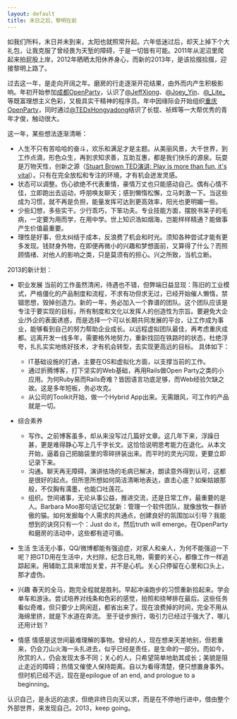 ```yaml
---
layout: default
title: 末日之后，黎明在前
---
```


如我们所料，末日并未到来，太阳也就照常升起。六年低迷过后，却天上掉下个大礼包，让我克服了曾经畏为天堑的障碍，于是一切皆有可能。2011年从泥沼里爬起来拍屁股上岸，2012年晒晒太阳休养身心，而新的2013年，是该拾掇拾掇，迎接黎明上路了。

过去这一年，是走向开阔之年。磨房的行走逐渐开花结果，由外而内产生积极影响。年初开始参加[成都OpenParty](http://chengdu-open-party.org)，认识了[@JeffXiong](http://weibo.com/gigix)、[@Joey_Yin](http://weibo.com/joeyyin)、[@\_Lite\_](http://weibo.com/209998588)等既富理想主义色彩，又极具实干精神的程序员。年中因缘际会开始组织[重庆OpenParty](http://chongqing-open-party.org)，同时通过[@TEDxHongyadong](http://weibo.com/tedxhongyadong)结识了长锟、祯辉等一大帮优秀的青年才俊，触动很大。

这一年，某些想法逐渐清晰：

  + 人生不只有苦哈哈的奋斗，欢乐和满足才是主题。从美丽风景，大千世界，到工作点滴，形色众生，再到求知求善，互助互惠，都是我们快乐的源泉。玩耍是万物天性，创新之源（[Stuart Brown TED演讲: Play is more than fun, it's vital](http://www.ted.com/talks/stuart_brown_says_play_is_more_than_fun_it_s_vital.html)）。只有在完全放松和专注的环境，才有机会迸发灵感。
  + 状态可以调整。伤心欲绝不代表重情，豪情万丈也只能感动自己。偶有心情不佳，立即跑出去运动，呼朋唤友聊天；感到懒惰松懈，立马刺激一下。当这些成为习惯，就不再是负担，能量发挥可达到更高效率，阳光也更明媚一些。
  + 少些幻想，多些实干。少行乖巧，下笨功夫。专业技能方面，摆脱书呆子的毛病，一定要为用而学，在用中学。世上知识浩如烟海，岂能样样精通？能做事产生价值最重要。
  + 理性是好事，但太纠结于成本，反浪费了机会和时光。须知各种尝试才能有更多发现。钱财身外物，在即便再微小的兴趣和梦想面前，又算得了什么？而照顾情绪、对他人的影响之类，只是莫须有的担心。兴之所致，当机立断。

2013的新计划：

  * 职业发展 当前的工作虽然清闲，待遇也不错，但弊端日益显现：陈旧的工业模式，严格僵化的产品制度和流程，不求有功但求无过，已经开始催人懒惰，禁锢思想，毁掉创造力。新的一年，务必加入一个靠谱的团队。这个团队应该是专注于要实现的目标，所有制度和文化以发挥人的创造性为宗旨。要避免大企业/外企的表面诱惑，而是选择一个可以长期共同发展的平台，让工作成为事业，能够看到自己的努力帮助企业成长。以远程虚拟团队最佳，再考虑重庆成都。远离开发一线多年，需要格外地努力，重新找回在铁路时的状态，杜绝浮夸，扎扎实实地练好技术，才有机会转型，去实现更高远的目标。
具体如下：
    + IT基础设施的打通，主要在OS和虚拟化方面，以支撑当前的工作。
    + 通过折腾博客，打下坚实的Web基础，再用Rails做Open Party之类的小应用。为何Ruby易而Rails奇难？皆因语言功底足够，而Web经验欠缺之故。这是多年短板，务必攻克。
    + 从公司的Toolkit开始，做一个Hybrid App出来。无需跟风，可工作的产品就是一切。

  * 综合素养
    + 写作。之前博客虽多，却从来没写过几篇好文章。这几年下来，浮躁日甚，更是难得静心写上几千字长文。这恰恰说明思考能力在退化。从本文开始，逼着自己把脑袋里的零碎拼装出来。而平时的灵光闪现，更要立即记录下来。
    + 沟通。聊天再无障碍，演讲怯场的毛病已解决，朗读意外得到认可，这都是很好的起点。但所思所想如何简洁清晰地表达，直击心底？如柴姑娘那般，不仅胸有濡墨，也能口吐莲花。
    + 组织。世间诸事，无论从事公益，推进交流，还是日常工作，最重要的是人。Barbara Moo那句话记忆犹新：管理一个软件团队，就像放牧一群骄傲的猫。如何发掘每个人需求的共通点，创建良好的氛围加以引导？我能想到的诀窍只有一个：Just do it，然后truth will emerge。在OpenParty和磨房的活动中，这些都有迹可循。

  * 生活
生活无小事，QQ/微博都能有强迫症，对家人和亲人，为何不能强迫一下呢？把GTD用在生活中，大扫除，纪念日礼物，需要的关心，都像工作一样追踪起来。用辅助工具来增加关爱，并不是心机。关心只停留在心里和口头上，那才虚伪。

  * 兴趣
春天的全马，跑完全程就是胜利。早起冲澡跑步的习惯重新拾起来。学会单车和游泳。尝试培养对线条和色彩的感觉，拍照和挠琴排在最后。这些任务看似奇难，但只要少上网闲逛，都省出来了。现在浪费掉的时间，完全不用从海绵里挤，就是下水道在奔流。
至于徒步旅行，吸引力已经过于强大了，哪儿还用计划？

  * 情感
情感是这世间最难理解的事物。曾经的人，现在想来天差地别，但若重来，仍会刀山火海一头扎进去，似乎已经是责任，是生命的一部分。而如今，欣赏的人，仍会发现太多不同；关心的人，只希望简单地助其成长；美貌是阻止走近的障碍；热情又催使人保持距离。自以为看得清楚，便只想置身事外。但时机已经不远，现在是epilogue of an end, and prologue to a beginning。

认识自己，是永远的追求，但绝非终日向天以求，而是在不停地行进中，借由整个外部世界，来发现自己。2013，keep going。
